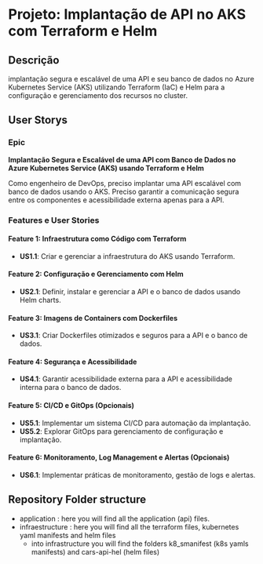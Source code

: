 # Projeto: Implantação de API no AKS com Terraform e Helm

## Descrição
implantação segura e escalável de uma API e seu banco de dados no Azure Kubernetes Service (AKS) utilizando Terraform (IaC) e Helm para a configuração e gerenciamento dos recursos no cluster.

## User Storys

### Epic
**Implantação Segura e Escalável de uma API com Banco de Dados no Azure Kubernetes Service (AKS) usando Terraform e Helm**

Como engenheiro de DevOps, preciso implantar uma API escalável com banco de dados usando o AKS. Preciso garantir a comunicação segura entre os componentes e acessibilidade externa apenas para a API.
### Features e User Stories

#### Feature 1: Infraestrutura como Código com Terraform
- **US1.1**: Criar e gerenciar a infraestrutura do AKS usando Terraform.

#### Feature 2: Configuração e Gerenciamento com Helm
- **US2.1**: Definir, instalar e gerenciar a API e o banco de dados usando Helm charts.

#### Feature 3: Imagens de Containers com Dockerfiles
- **US3.1**: Criar Dockerfiles otimizados e seguros para a API e o banco de dados.

#### Feature 4: Segurança e Acessibilidade
- **US4.1**: Garantir acessibilidade externa para a API e acessibilidade interna para o banco de dados.

#### Feature 5: CI/CD e GitOps (Opcionais)
- **US5.1**: Implementar um sistema CI/CD para automação da implantação.
- **US5.2**: Explorar GitOps para gerenciamento de configuração e implantação.

#### Feature 6: Monitoramento, Log Management e Alertas (Opcionais)
- **US6.1**: Implementar práticas de monitoramento, gestão de logs e alertas.

## Repository Folder structure

- application : here you will find all the application (api) files.
- infraestructure : here you will find all the terraform files, kubernetes yaml manifests and helm files
  - into infrastructure you will find the folders k8_smanifest (k8s yamls manifests) and cars-api-hel (helm files)

